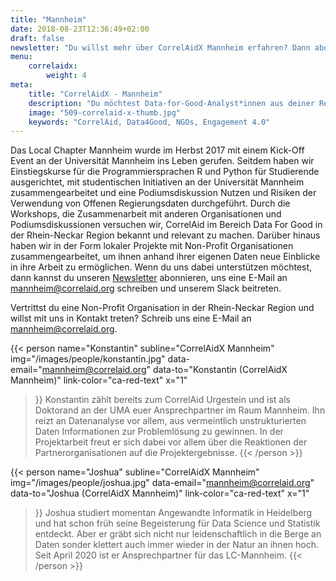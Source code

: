 ```yaml
---
title: "Mannheim"
date: 2018-08-23T12:36:49+02:00
draft: false
newsletter: "Du willst mehr über CorrelAidX Mannheim erfahren? Dann abonniere unseren Newsletter!"
menu: 
    correlaidx:
        weight: 4
meta:
    title: "CorrelAidX - Mannheim"
    description: "Du möchtest Data-for-Good-Analyst*innen aus deiner Region kennenlernen und zusammen Daten für den guten Zweck nutzen? Mit CorrelAidX bringen wir Data for Good in deine Stadt!"
    image: "509-correlaid-x-thumb.jpg"
    keywords: "CorrelAid, Data4Good, NGOs, Engagement 4.0"
---
```


Das Local Chapter Mannheim wurde im Herbst 2017 mit einem Kick-Off Event an der Universität Mannheim ins Leben gerufen. Seitdem haben wir Einstiegskurse für die Programmiersprachen R und Python für Studierende ausgerichtet, mit studentischen Initiativen an der Universität Mannheim zusammengearbeitet und eine Podiumsdiskussion Nutzen und Risiken der Verwendung von Offenen Regierungsdaten durchgeführt. Durch die Workshops, die Zusammenarbeit mit anderen Organisationen und Podiumsdiskussionen versuchen wir, CorrelAid im Bereich Data For Good in der Rhein-Neckar Region bekannt und relevant zu machen. Darüber hinaus haben wir in der Form lokaler Projekte mit Non-Profit Organisationen zusammengearbeitet, um ihnen anhand ihrer eigenen Daten neue Einblicke in ihre Arbeit zu ermöglichen.
Wenn du uns dabei unterstützen möchtest, dann kannst du unseren [Newsletter](https://kutt.it/correlaidnewsletter) abonnieren, uns eine E-Mail an [mannheim@correlaid.org](mailto:mannheim@correlaid.org) schreiben und unserem Slack beitreten.

Vertrittst du eine Non-Profit Organisation in der Rhein-Neckar Region und willst mit uns in Kontakt treten? Schreib uns eine E-Mail an [mannheim@correlaid.org](mailto:mannheim@correlaid.org).


{{< person 
    name="Konstantin"
    subline="CorrelAidX Mannheim"
    img="/images/people/konstantin.jpg"
    data-email="mannheim@correlaid.org"
    data-to="Konstantin (CorrelAidX Mannheim)"
    link-color="ca-red-text"
    x="1"
>}}
Konstantin zählt bereits zum CorrelAid Urgestein und ist als Doktorand an der UMA euer Ansprechpartner im Raum Mannheim.
Ihn reizt an Datenanalyse vor allem, aus vermeintlich unstrukturierten Daten Informationen zur Problemlösung zu gewinnen. In der Projektarbeit freut er sich dabei vor allem über die Reaktionen der Partnerorganisationen auf die Projektergebnisse.
{{< /person >}}

{{< person 
    name="Joshua"
    subline="CorrelAidX Mannheim"
    img="/images/people/joshua.jpg"
    data-email="mannheim@correlaid.org"
    data-to="Joshua (CorrelAidX Mannheim)"
    link-color="ca-red-text"
    x="1"
    
>}}
Joshua studiert momentan Angewandte Informatik in Heidelberg und hat schon früh seine Begeisterung für Data Science und Statistik entdeckt. Aber er gräbt sich nicht nur leidenschaftlich in die Berge an Daten sonder klettert auch immer wieder in der Natur an ihnen hoch. Seit April 2020 ist er Ansprechpartner für das LC-Mannheim.
{{< /person >}}
